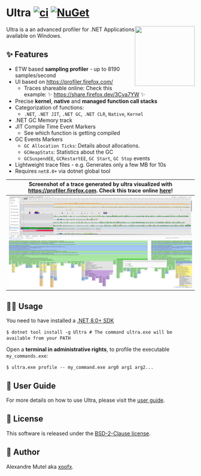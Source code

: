 # Ultra [![ci](https://github.com/xoofx/Ultra/actions/workflows/ci.yml/badge.svg)](https://github.com/xoofx/Ultra/actions/workflows/ci.yml) [![NuGet](https://img.shields.io/nuget/v/Ultra.svg)](https://www.nuget.org/packages/Ultra/)

<img align="right" width="160px" height="160px" src="https://raw.githubusercontent.com/xoofx/ultra/main/img/ultra.png">

Ultra is a an advanced profiler for .NET Applications available on Windows.

## ✨ Features

- ETW based **sampling profiler** - up to 8190 samples/second
- UI based on https://profiler.firefox.com/
  - Traces shareable online: Check this example: ✨ https://share.firefox.dev/3Cya7YW ✨
- Precise **kernel**, **native** and **managed** **function call stacks**
- Categorization of functions: 
  - `.NET`, `.NET JIT`, `.NET GC`, `.NET CLR`, `Native`, `Kernel`
- .NET GC Memory track
- JIT Compile Time Event Markers
  - See which function is getting compiled
- GC Events Markers
  - `GC Allocation Ticks`: Details about allocations. 
  - `GCHeapStats`: Statistics about the GC
  - `GCSuspendEE`, `GCRestartEE`, `GC Start`, `GC Stop` events
- Lightweight trace files - e.g. Generates only a few MB for 10s
- Requires `net8.0+` via dotnet global tool

|Screenshot of a trace generated by ultra visualized with https://profiler.firefox.com. Check this trace online [here](https://share.firefox.dev/3Cya7YW)! |
|-----|
|![Profile Screenshot](./doc/profile_example.png)|

## 🧑‍💻 Usage

You need to have installed a [.NET 8.0+ SDK](https://dotnet.microsoft.com/en-us/download/dotnet/8.0)

```console
$ dotnet tool install -g Ultra # The command ultra.exe will be available from your PATH
```

Open a **terminal in administrative rights**, to profile the executable `my_commands.exe`:

```console
$ ultra.exe profile -- my_command.exe arg0 arg1 arg2...
```

## 📖 User Guide

For more details on how to use Ultra, please visit the [user guide](https://github.com/xoofx/Ultra/blob/main/doc/readme.md).

## 🪪 License

This software is released under the [BSD-2-Clause license](https://opensource.org/licenses/BSD-2-Clause). 

## 🤗 Author

Alexandre Mutel aka [xoofx](https://xoofx.github.io).
